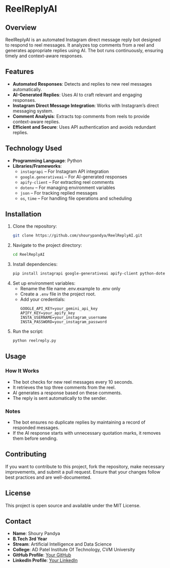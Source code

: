 # ReelReplyAI 

## Overview  
ReelReplyAI is an automated Instagram direct message reply bot designed to respond to reel messages. It analyzes top comments from a reel and generates appropriate replies using AI. The bot runs continuously, ensuring timely and context-aware responses.  

## Features  
- **Automated Responses**: Detects and replies to new reel messages automatically.  
- **AI-Generated Replies**: Uses AI to craft relevant and engaging responses.  
- **Instagram Direct Message Integration**: Works with Instagram’s direct messaging system.  
- **Comment Analysis**: Extracts top comments from reels to provide context-aware replies.  
- **Efficient and Secure**: Uses API authentication and avoids redundant replies.  

## Technology Used  
- **Programming Language**: Python  
- **Libraries/Frameworks**:  
  - `instagrapi` – For Instagram API integration  
  - `google.generativeai` – For AI-generated responses  
  - `apify-client` – For extracting reel comments  
  - `dotenv` – For managing environment variables  
  - `json` – For tracking replied messages  
  - `os`, `time` – For handling file operations and scheduling  

## Installation  

1. Clone the repository:  
   ```sh
   git clone https://github.com/shourypandya/ReelReplyAI.git
   ```  
2. Navigate to the project directory:  
   ```sh
   cd ReelReplyAI
   ```  
3. Install dependencies:  
   ```sh
   pip install instagrapi google-generativeai apify-client python-dotenv
   ```  
4. Set up environment variables:  
   - Rename the file name .env.example to .env only
   - Create a `.env` file in the project root.  
   - Add your credentials:  
     ```
     GOOGLE_API_KEY=your_gemini_api_key
     APIFY_KEY=your_apify_key
     INSTA_USERNAME=your_instagram_username
     INSTA_PASSWORD=your_instagram_password
     ```  
5. Run the script:  
   ```sh
   python reelreply.py
   ```  

## Usage  

### How It Works  
- The bot checks for new reel messages every 10 seconds.  
- It retrieves the top three comments from the reel.  
- AI generates a response based on these comments.  
- The reply is sent automatically to the sender.  

### Notes  
- The bot ensures no duplicate replies by maintaining a record of responded messages.  
- If the AI response starts with unnecessary quotation marks, it removes them before sending.  

## Contributing  
If you want to contribute to this project, fork the repository, make necessary improvements, and submit a pull request. Ensure that your changes follow best practices and are well-documented.  

## License  
This project is open source and available under the MIT License.  

## Contact  
- **Name**: Shoury Pandya  
- **B.Tech 3rd Year**  
- **Stream**: Artificial Intelligence and Data Science  
- **College**: AD Patel Institute Of Technology, CVM University  
- **GitHub Profile**: [Your GitHub](https://github.com/ShouryPandya)  
- **LinkedIn Profile**: [Your LinkedIn](https://linkedin.com/in/shourypandya)  
